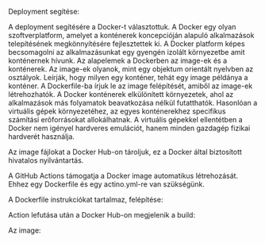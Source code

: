 Deployment segítése:

A deployment segítésére a Docker-t választottuk. A Docker egy olyan szoftverplatform, amelyet a konténerek koncepcióján alapuló alkalmazások telepítésének megkönnyítésére fejlesztettek ki.
A Docker platform képes becsomagolni az alkalmazásunkat egy gyengén izolált környezetbe amit konténernek hívunk. 
Az alapelemek a Dockerben az image-ek és a konténerek. Az image-ek olyanok, mint egy objektum orientált nyelvben az osztályok. Leírják, hogy milyen egy konténer, tehát egy image példánya a konténer.
A Dockerfile-ba írjuk le az image felépítését, amiből az image-ek létrehozhatók.
A Docker konténerek elkülönített környezetek, ahol az alkalmazások más folyamatok beavatkozása nélkül futatthatók.
Hasonlóan a virtuális gépek környezetéhez, az egyes konténerekhez specifikus számítási erõforrásokat allokálhatnak. A virtuális gépekkel ellentétben a Docker nem igényel hardveres emulációt, hanem minden gazdagép fizikai hardverét használja.

Az image fájlokat a Docker Hub-on tároljuk, ez a Docker által biztosított hivatalos nyilvántartás.

A GitHub Actions támogatja a Docker image automatikus létrehozását. Ehhez egy Dockerfile és egy actino.yml-re van szükségünk.

A Dockerfile instrukciókat tartalmaz, felépítése:


Action lefutása után a Docker Hub-on megjelenik a build:


Az image:


